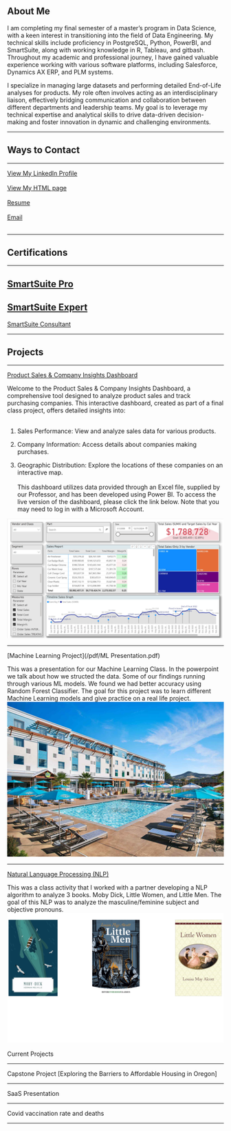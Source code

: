 ## About Me
I am completing my final semester of a master’s program in Data Science, with a keen interest in transitioning into the field of Data Engineering. My technical skills include proficiency in PostgreSQL, Python, PowerBI, and SmartSuite, along with working knowledge in R, Tableau, and gitbash. Throughout my academic and professional journey, I have gained valuable experience working with various software platforms, including Salesforce, Dynamics AX ERP, and PLM systems.

I specialize in managing large datasets and performing detailed End-of-Life analyses for products. My role often involves acting as an interdisciplinary liaison, effectively bridging communication and collaboration between different departments and leadership teams. My goal is to leverage my technical expertise and analytical skills to drive data-driven decision-making and foster innovation in dynamic and challenging environments.

---
## Ways to Contact
---
  <a href="https://www.linkedin.com/in/jonathanmcgechie">View My LinkedIn Profile</a>
  <br><br>
  <a href="questions.html">View My HTML page</a>
  <br><br>
  <a href="/pdf/Data_Engineering.pdf"> Resume </a>
  <br><br>
  <a href="mailto:jjmcgecgechie@willamette.edu"> Email </a>
  <br><br>

---
## Certifications
---
[SmartSuite Pro](pdf/certificate-pro-certification.pdf)
---
[SmartSuite Expert](pdf/certificate-expert-certification.pdf)
---
[SmartSuite Consultant](pdf/certificate-consultant-certification.pdf)

---

## Projects

---
[Product Sales & Company Insights Dashboard](https://app.powerbi.com/groups/me/reports/dadec2ca-04b4-4f3a-9a6e-666739c096c9/ReportSection78e4e1f0d4b3662e1485?experience=power-bi&ownerId=8647d4d1-04d0-4c1a-8a4f-bf49d3e82ad6&referrer=embed.appsource)

Welcome to the Product Sales & Company Insights Dashboard, a comprehensive tool designed to analyze product sales and track purchasing companies. This interactive dashboard, created as part of a final class project, offers detailed insights into:
<br><br>
1) Sales Performance: View and analyze sales data for various products.

2) Company Information: Access details about companies making purchases.
   
3) Geographic Distribution: Explore the locations of these companies on an interactive map.
<br><br>
This dashboard utilizes data provided through an Excel file, supplied by our Professor, and has been developed using Power BI. To access the live version of the dashboard, please click the link below. Note that you may need to log in with a Microsoft Account.
<img src="images/PowerBI_Dashboard.jpg?raw=true"/>

---
[Machine Learning Project](/pdf/ML Presentation.pdf)

This was a presentation for our Machine Learning Class. In the powerpoint we talk about how we structed the data. Some of our findings running through various ML models. We found we had better accuracy using Random Forest Classifier. The goal for this project was to learn different Machine Learning models and give practice on a real life project.
<img src="images/Hotel.jpg?raw=true"/>


---

[Natural Language Processing (NLP)](/pdf/aholland_jjmcgechie_NLPPROJECT.pdf)

This was a class activity that I worked with a partner developing a NLP algorithm to analyze 3 books. Moby Dick, Little Women, and Little Men. The goal of this NLP was to analyze the masculine/feminine subject and objective pronouns.
<img src="images/nlp.jpg?raw=true"/>

Current Projects

---
Capstone Project
[Exploring the Barriers to Affordable Housing in Oregon]


---
SaaS Presentation

---
Covid vaccination rate and deaths


---